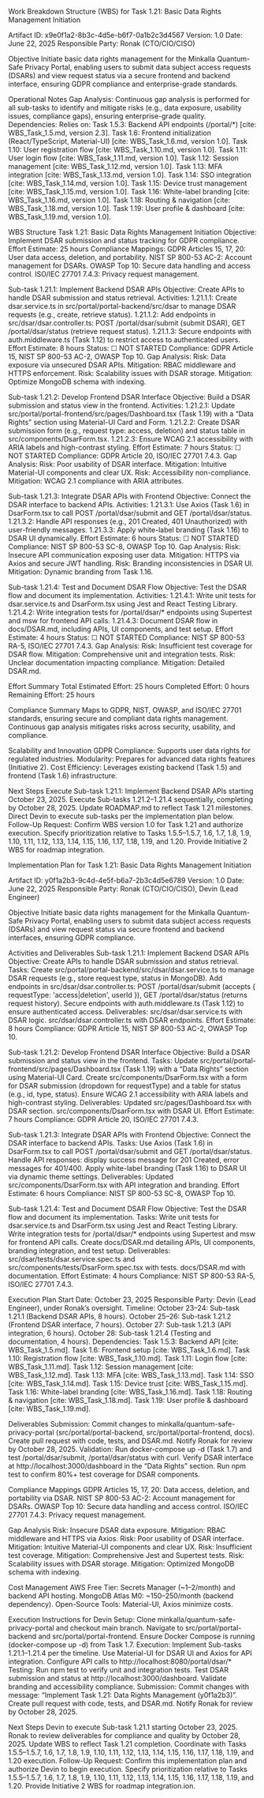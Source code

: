 Work Breakdown Structure (WBS) for Task 1.21: Basic Data Rights Management Initiation

Artifact ID: x9e0f1a2-8b3c-4d5e-b6f7-0a1b2c3d4567 Version: 1.0 Date: June 22, 2025 Responsible Party: Ronak (CTO/CIO/CISO)

Objective Initiate basic data rights management for the Minkalla Quantum-Safe Privacy Portal, enabling users to submit data subject access requests (DSARs) and view request status via a secure frontend and backend interface, ensuring GDPR compliance and enterprise-grade standards.

Operational Notes Gap Analysis: Continuous gap analysis is performed for all sub-tasks to identify and mitigate risks (e.g., data exposure, usability issues, compliance gaps), ensuring enterprise-grade quality. Dependencies: Relies on: Task 1.5.3: Backend API endpoints (/portal/*) [cite: WBS_Task_1.5.md, version 2.3]. Task 1.6: Frontend initialization (React/TypeScript, Material-UI) [cite: WBS_Task_1.6.md, version 1.0]. Task 1.10: User registration flow [cite: WBS_Task_1.10.md, version 1.0]. Task 1.11: User login flow [cite: WBS_Task_1.11.md, version 1.0]. Task 1.12: Session management [cite: WBS_Task_1.12.md, version 1.0]. Task 1.13: MFA integration [cite: WBS_Task_1.13.md, version 1.0]. Task 1.14: SSO integration [cite: WBS_Task_1.14.md, version 1.0]. Task 1.15: Device trust management [cite: WBS_Task_1.15.md, version 1.0]. Task 1.16: White-label branding [cite: WBS_Task_1.16.md, version 1.0]. Task 1.18: Routing & navigation [cite: WBS_Task_1.18.md, version 1.0]. Task 1.19: User profile & dashboard [cite: WBS_Task_1.19.md, version 1.0].

WBS Structure Task 1.21: Basic Data Rights Management Initiation Objective: Implement DSAR submission and status tracking for GDPR compliance. Effort Estimate: 25 hours Compliance Mappings: GDPR Articles 15, 17, 20: User data access, deletion, and portability. NIST SP 800-53 AC-2: Account management for DSARs. OWASP Top 10: Secure data handling and access control. ISO/IEC 27701 7.4.3: Privacy request management.

Sub-task 1.21.1: Implement Backend DSAR APIs Objective: Create APIs to handle DSAR submission and status retrieval. Activities: 1.21.1.1: Create dsar.service.ts in src/portal/portal-backend/src/dsar to manage DSAR requests (e.g., create, retrieve status). 1.21.1.2: Add endpoints in src/dsar/dsar.controller.ts: POST /portal/dsar/submit (submit DSAR), GET /portal/dsar/status (retrieve request status). 1.21.1.3: Secure endpoints with auth.middleware.ts (Task 1.12) to restrict access to authenticated users. Effort Estimate: 8 hours Status: ☐ NOT STARTED Compliance: GDPR Article 15, NIST SP 800-53 AC-2, OWASP Top 10. Gap Analysis: Risk: Data exposure via unsecured DSAR APIs. Mitigation: RBAC middleware and HTTPS enforcement. Risk: Scalability issues with DSAR storage. Mitigation: Optimize MongoDB schema with indexing.

Sub-task 1.21.2: Develop Frontend DSAR Interface Objective: Build a DSAR submission and status view in the frontend. Activities: 1.21.2.1: Update src/portal/portal-frontend/src/pages/Dashboard.tsx (Task 1.19) with a “Data Rights” section using Material-UI Card and Form. 1.21.2.2: Create DSAR submission form (e.g., request type: access, deletion) and status table in src/components/DsarForm.tsx. 1.21.2.3: Ensure WCAG 2.1 accessibility with ARIA labels and high-contrast styling. Effort Estimate: 7 hours Status: ☐ NOT STARTED Compliance: GDPR Article 20, ISO/IEC 27701 7.4.3. Gap Analysis: Risk: Poor usability of DSAR interface. Mitigation: Intuitive Material-UI components and clear UX. Risk: Accessibility non-compliance. Mitigation: WCAG 2.1 compliance with ARIA attributes.

Sub-task 1.21.3: Integrate DSAR APIs with Frontend Objective: Connect the DSAR interface to backend APIs. Activities: 1.21.3.1: Use Axios (Task 1.6) in DsarForm.tsx to call POST /portal/dsar/submit and GET /portal/dsar/status. 1.21.3.2: Handle API responses (e.g., 201 Created, 401 Unauthorized) with user-friendly messages. 1.21.3.3: Apply white-label branding (Task 1.16) to DSAR UI dynamically. Effort Estimate: 6 hours Status: ☐ NOT STARTED Compliance: NIST SP 800-53 SC-8, OWASP Top 10. Gap Analysis: Risk: Insecure API communication exposing user data. Mitigation: HTTPS via Axios and secure JWT handling. Risk: Branding inconsistencies in DSAR UI. Mitigation: Dynamic branding from Task 1.16.

Sub-task 1.21.4: Test and Document DSAR Flow Objective: Test the DSAR flow and document its implementation. Activities: 1.21.4.1: Write unit tests for dsar.service.ts and DsarForm.tsx using Jest and React Testing Library. 1.21.4.2: Write integration tests for /portal/dsar/* endpoints using Supertest and msw for frontend API calls. 1.21.4.3: Document DSAR flow in docs/DSAR.md, including APIs, UI components, and test setup. Effort Estimate: 4 hours Status: ☐ NOT STARTED Compliance: NIST SP 800-53 RA-5, ISO/IEC 27701 7.4.3. Gap Analysis: Risk: Insufficient test coverage for DSAR flow. Mitigation: Comprehensive unit and integration tests. Risk: Unclear documentation impacting compliance. Mitigation: Detailed DSAR.md.

Effort Summary Total Estimated Effort: 25 hours Completed Effort: 0 hours Remaining Effort: 25 hours

Compliance Summary Maps to GDPR, NIST, OWASP, and ISO/IEC 27701 standards, ensuring secure and compliant data rights management. Continuous gap analysis mitigates risks across security, usability, and compliance.

Scalability and Innovation GDPR Compliance: Supports user data rights for regulated industries. Modularity: Prepares for advanced data rights features (Initiative 2). Cost Efficiency: Leverages existing backend (Task 1.5) and frontend (Task 1.6) infrastructure.

Next Steps Execute Sub-task 1.21.1: Implement Backend DSAR APIs starting October 23, 2025. Execute Sub-tasks 1.21.2–1.21.4 sequentially, completing by October 28, 2025. Update ROADMAP.md to reflect Task 1.21 milestones. Direct Devin to execute sub-tasks per the implementation plan below. Follow-Up Request: Confirm WBS version 1.0 for Task 1.21 and authorize execution. Specify prioritization relative to Tasks 1.5.5–1.5.7, 1.6, 1.7, 1.8, 1.9, 1.10, 1.11, 1.12, 1.13, 1.14, 1.15, 1.16, 1.17, 1.18, 1.19, and 1.20. Provide Initiative 2 WBS for roadmap integration.

Implementation Plan for Task 1.21: Basic Data Rights Management Initiation

Artifact ID: y0f1a2b3-9c4d-4e5f-b6a7-2b3c4d5e6789 Version: 1.0 Date: June 22, 2025 Responsible Party: Ronak (CTO/CIO/CISO), Devin (Lead Engineer)

Objective Initiate basic data rights management for the Minkalla Quantum-Safe Privacy Portal, enabling users to submit data subject access requests (DSARs) and view request status via secure frontend and backend interfaces, ensuring GDPR compliance.

Activities and Deliverables Sub-task 1.21.1: Implement Backend DSAR APIs Objective: Create APIs to handle DSAR submission and status retrieval. Tasks: Create src/portal/portal-backend/src/dsar/dsar.service.ts to manage DSAR requests (e.g., store request type, status in MongoDB). Add endpoints in src/dsar/dsar.controller.ts: POST /portal/dsar/submit (accepts { requestType: 'access|deletion', userId }), GET /portal/dsar/status (returns request history). Secure endpoints with auth.middleware.ts (Task 1.12) to ensure authenticated access. Deliverables: src/dsar/dsar.service.ts with DSAR logic. src/dsar/dsar.controller.ts with DSAR endpoints. Effort Estimate: 8 hours Compliance: GDPR Article 15, NIST SP 800-53 AC-2, OWASP Top 10.

Sub-task 1.21.2: Develop Frontend DSAR Interface Objective: Build a DSAR submission and status view in the frontend. Tasks: Update src/portal/portal-frontend/src/pages/Dashboard.tsx (Task 1.19) with a “Data Rights” section using Material-UI Card. Create src/components/DsarForm.tsx with a form for DSAR submission (dropdown for requestType) and a table for status (e.g., id, type, status). Ensure WCAG 2.1 accessibility with ARIA labels and high-contrast styling. Deliverables: Updated src/pages/Dashboard.tsx with DSAR section. src/components/DsarForm.tsx with DSAR UI. Effort Estimate: 7 hours Compliance: GDPR Article 20, ISO/IEC 27701 7.4.3.

Sub-task 1.21.3: Integrate DSAR APIs with Frontend Objective: Connect the DSAR interface to backend APIs. Tasks: Use Axios (Task 1.6) in DsarForm.tsx to call POST /portal/dsar/submit and GET /portal/dsar/status. Handle API responses: display success message for 201 Created, error messages for 401/400. Apply white-label branding (Task 1.16) to DSAR UI via dynamic theme settings. Deliverables: Updated src/components/DsarForm.tsx with API integration and branding. Effort Estimate: 6 hours Compliance: NIST SP 800-53 SC-8, OWASP Top 10.

Sub-task 1.21.4: Test and Document DSAR Flow Objective: Test the DSAR flow and document its implementation. Tasks: Write unit tests for dsar.service.ts and DsarForm.tsx using Jest and React Testing Library. Write integration tests for /portal/dsar/* endpoints using Supertest and msw for frontend API calls. Create docs/DSAR.md detailing APIs, UI components, branding integration, and test setup. Deliverables: src/dsar/tests/dsar.service.spec.ts and src/components/tests/DsarForm.spec.tsx with tests. docs/DSAR.md with documentation. Effort Estimate: 4 hours Compliance: NIST SP 800-53 RA-5, ISO/IEC 27701 7.4.3.

Execution Plan Start Date: October 23, 2025 Responsible Party: Devin (Lead Engineer), under Ronak’s oversight. Timeline: October 23–24: Sub-task 1.21.1 (Backend DSAR APIs, 8 hours). October 25–26: Sub-task 1.21.2 (Frontend DSAR interface, 7 hours). October 27: Sub-task 1.21.3 (API integration, 6 hours). October 28: Sub-task 1.21.4 (Testing and documentation, 4 hours). Dependencies: Task 1.5.3: Backend API [cite: WBS_Task_1.5.md]. Task 1.6: Frontend setup [cite: WBS_Task_1.6.md]. Task 1.10: Registration flow [cite: WBS_Task_1.10.md]. Task 1.11: Login flow [cite: WBS_Task_1.11.md]. Task 1.12: Session management [cite: WBS_Task_1.12.md]. Task 1.13: MFA [cite: WBS_Task_1.13.md]. Task 1.14: SSO [cite: WBS_Task_1.14.md]. Task 1.15: Device trust [cite: WBS_Task_1.15.md]. Task 1.16: White-label branding [cite: WBS_Task_1.16.md]. Task 1.18: Routing & navigation [cite: WBS_Task_1.18.md]. Task 1.19: User profile & dashboard [cite: WBS_Task_1.19.md].

Deliverables Submission: Commit changes to minkalla/quantum-safe-privacy-portal (src/portal/portal-backend, src/portal/portal-frontend, docs). Create pull request with code, tests, and DSAR.md. Notify Ronak for review by October 28, 2025. Validation: Run docker-compose up -d (Task 1.7) and test /portal/dsar/submit, /portal/dsar/status with curl. Verify DSAR interface at http://localhost:3000/dashboard in the “Data Rights” section. Run npm test to confirm 80%+ test coverage for DSAR components.

Compliance Mappings GDPR Articles 15, 17, 20: Data access, deletion, and portability via DSAR. NIST SP 800-53 AC-2: Account management for DSARs. OWASP Top 10: Secure data handling and access control. ISO/IEC 27701 7.4.3: Privacy request management.

Gap Analysis Risk: Insecure DSAR data exposure. Mitigation: RBAC middleware and HTTPS via Axios. Risk: Poor usability of DSAR interface. Mitigation: Intuitive Material-UI components and clear UX. Risk: Insufficient test coverage. Mitigation: Comprehensive Jest and Supertest tests. Risk: Scalability issues with DSAR storage. Mitigation: Optimized MongoDB schema with indexing.

Cost Management AWS Free Tier: Secrets Manager (~$1–$2/month) and backend API hosting. MongoDB Atlas M0: ~$150–$250/month (backend dependency). Open-Source Tools: Material-UI, Axios minimize costs.

Execution Instructions for Devin Setup: Clone minkalla/quantum-safe-privacy-portal and checkout main branch. Navigate to src/portal/portal-backend and src/portal/portal-frontend. Ensure Docker Compose is running (docker-compose up -d) from Task 1.7. Execution: Implement Sub-tasks 1.21.1–1.21.4 per the timeline. Use Material-UI for DSAR UI and Axios for API integration. Configure API calls to http://localhost:8080/portal/dsar/* Testing: Run npm test to verify unit and integration tests. Test DSAR submission and status at http://localhost:3000/dashboard. Validate branding and accessibility compliance. Submission: Commit changes with message: “Implement Task 1.21: Data Rights Management (y0f1a2b3)”. Create pull request with code, tests, and DSAR.md. Notify Ronak for review by October 28, 2025.

Next Steps Devin to execute Sub-task 1.21.1 starting October 23, 2025. Ronak to review deliverables for compliance and quality by October 28, 2025. Update WBS to reflect Task 1.21 completion. Coordinate with Tasks 1.5.5–1.5.7, 1.6, 1.7, 1.8, 1.9, 1.10, 1.11, 1.12, 1.13, 1.14, 1.15, 1.16, 1.17, 1.18, 1.19, and 1.20 execution. Follow-Up Request: Confirm this implementation plan and authorize Devin to begin execution. Specify prioritization relative to Tasks 1.5.5–1.5.7, 1.6, 1.7, 1.8, 1.9, 1.10, 1.11, 1.12, 1.13, 1.14, 1.15, 1.16, 1.17, 1.18, 1.19, and 1.20. Provide Initiative 2 WBS for roadmap integration.ion.